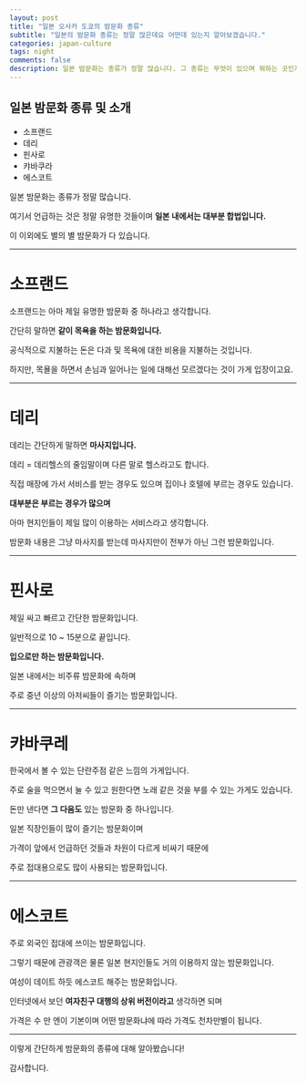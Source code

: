 ```yaml
---  
layout: post  
title: "일본 오사카 도쿄의 밤문화 종류"  
subtitle: "일본의 밤문화 종류는 정말 많은데요 어떤데 있는지 알아보겠습니다."  
categories: japan-culture
tags: night
comments: false
description: 일본 밤문화는 종류가 정말 많습니다. 그 종류는 무엇이 있으며 뭐하는 곳인지 상세하게 알려드리겠습니다. 소프랜드는 아마 제일 유명한 밤문화 중 하나라고 생각합니다. 간단히 말하면
---  
```


## 일본 밤문화 종류 및 소개
* 소프랜드
* 데리
* 핀사로
* 캬바쿠라
* 에스코트

일본 밤문화는 종류가 정말 많습니다.

여기서 언급하는 것은 정말 유명한 것들이며 **일본 내에서는 대부분 합법입니다.**

이 이외에도 별의 별 밤문화가 다 있습니다.

------------------

# 소프랜드

소프랜드는 아마 제일 유명한 밤문화 중 하나라고 생각합니다.

간단히 말하면 **같이 목욕을 하는 밤문화입니다.**

공식적으로 지불하는 돈은 다과 및 목욕에 대한 비용을 지불하는 것입니다.

하지만, 목욜을 하면서 손님과 일어나는 일에 대해선 모르겠다는 것이 가게 입장이고요.

------------

# 데리

데리는 간단하게 말하면 **마사지입니다.**

데리 = 데리헬스의 줄임말이며 다른 말로 헬스라고도 합니다.

직접 매장에 가서 서비스를 받는 경우도 있으며 집이나 호텔에 부르는 경우도 있습니다.

**대부분은 부르는 경우가 많으며**

아마 현지인들이 제일 많이 이용하는 서비스라고 생각합니다.

밤문화 내용은 그냥 마사지를 받는데 마사지만이 전부가 아닌 그런 밤문화입니다.

-------------

# 핀사로

제일 싸고 빠르고 간단한 밤문화입니다.

일반적으로 10 ~ 15분으로 끝입니다.

**입으로만 하는 밤문화입니다.**

일본 내에서는 비주류 밤문화에 속하며

주로 중년 이상의 아저씨들이 즐기는 밤문화입니다.

------------

# 캬바쿠레

한국에서 볼 수 있는 단란주점 같은 느낌의 가게입니다.

주로 술을 먹으면서 눌 수 있고 원한다면 노래 같은 것을 부를 수 있는 가게도 있습니다.

돈만 낸다면 **그 다음도** 있는 밤문화 중 하나입니다.

일본 직장인들이 많이 즐기는 밤문화이며

가격이 앞에서 언급하던 것들과 차원이 다르게 비싸기 때문에

주로 접대용으로도 많이 사용되는 밤문화입니다.

-------------

# 에스코트

주로 외국인 접대에 쓰이는 밤문화입니다.

그렇기 때문에 관광객은 물론 일본 현지인들도 거의 이용하지 않는 밤문화입니다.

여성이 데이트 하듯 에스코트 해주는 밤문화입니다.

인터넷에서 보던 **여자친구 대행의 상위 버전이라고** 생각하면 되며

가격은 수 만 엔이 기본이며 어떤 밤문화냐에 따라 가격도 천차만별이 됩니다.

-----------

이렇게 간단하게 밤문화의 종류에 대해 알아봤습니다!

감사합니다.


